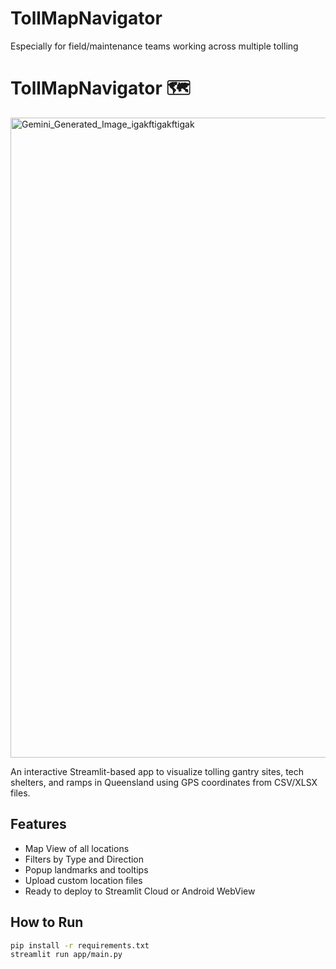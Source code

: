 # TollMapNavigator
Especially for field/maintenance teams working across multiple tolling
# TollMapNavigator 🗺️
<img width="1024" height="1024" alt="Gemini_Generated_Image_igakftigakftigak" src="https://github.com/user-attachments/assets/fe2f24a1-47b3-4ccb-8be9-a666a28e0733" />

An interactive Streamlit-based app to visualize tolling gantry sites, tech shelters, and ramps in Queensland using GPS coordinates from CSV/XLSX files.

## Features
- Map View of all locations
- Filters by Type and Direction
- Popup landmarks and tooltips
- Upload custom location files
- Ready to deploy to Streamlit Cloud or Android WebView

## How to Run

```bash
pip install -r requirements.txt
streamlit run app/main.py
